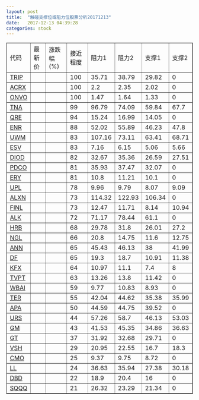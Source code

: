 ```yaml
---
layout: post
title:  "触碰支撑位或阻力位股票分析20171213"
date:   2017-12-13 04:39:28
categories: stock
---
```

<script type="text/javascript">
var stockList = []
stockList.push('gb_trip');
stockList.push('gb_acrx');
stockList.push('gb_onvo');
stockList.push('gb_tna');
stockList.push('gb_qre');
stockList.push('gb_enr');
stockList.push('gb_uwm');
stockList.push('gb_esv');
stockList.push('gb_diod');
stockList.push('gb_pdco');
stockList.push('gb_ery');
stockList.push('gb_upl');
stockList.push('gb_alxn');
stockList.push('gb_finl');
stockList.push('gb_alk');
stockList.push('gb_hrb');
stockList.push('gb_ngl');
stockList.push('gb_ann');
stockList.push('gb_df');
stockList.push('gb_kfx');
stockList.push('gb_tvpt');
stockList.push('gb_wbai');
stockList.push('gb_ter');
stockList.push('gb_apa');
stockList.push('gb_urs');
stockList.push('gb_gm');
stockList.push('gb_gt');
stockList.push('gb_vsh');
stockList.push('gb_cmo');
stockList.push('gb_ll');
stockList.push('gb_dbd');
stockList.push('gb_sqqq');
</script>
<table border="1">
 <tr>
 <td>代码</td>
 <td>最新价</td>
 <td>涨跌幅(%)</td>
 <td>接近程度</td>
 <td>阻力1</td>
 <td>阻力2</td>
 <td>支撑1</td>
 <td>支撑2</td>
</tr>
  <tr id="trip" class="red">
  <td><a href="http://stock.finance.sina.com.cn/usstock/quotes/TRIP.html" target="_blank">TRIP</a></td><td></td><td></td><td>100</td><td>35.71</td><td>38.79</td><td>29.82</td><td>0</td></tr>
  <tr id="acrx" class="red">
  <td><a href="http://stock.finance.sina.com.cn/usstock/quotes/ACRX.html" target="_blank">ACRX</a></td><td></td><td></td><td>100</td><td>2.2</td><td>2.35</td><td>2.02</td><td>0</td></tr>
  <tr id="onvo" class="green">
  <td><a href="http://stock.finance.sina.com.cn/usstock/quotes/ONVO.html" target="_blank">ONVO</a></td><td></td><td></td><td>100</td><td>1.47</td><td>1.64</td><td>1.33</td><td>0</td></tr>
  <tr id="tna" class="green">
  <td><a href="http://stock.finance.sina.com.cn/usstock/quotes/TNA.html" target="_blank">TNA</a></td><td></td><td></td><td>99</td><td>96.79</td><td>74.09</td><td>59.84</td><td>67.7</td></tr>
  <tr id="qre" class="red">
  <td><a href="http://stock.finance.sina.com.cn/usstock/quotes/QRE.html" target="_blank">QRE</a></td><td></td><td></td><td>94</td><td>15.24</td><td>16.99</td><td>14.05</td><td>0</td></tr>
  <tr id="enr" class="green">
  <td><a href="http://stock.finance.sina.com.cn/usstock/quotes/ENR.html" target="_blank">ENR</a></td><td></td><td></td><td>88</td><td>52.02</td><td>55.89</td><td>46.23</td><td>47.8</td></tr>
  <tr id="uwm" class="green">
  <td><a href="http://stock.finance.sina.com.cn/usstock/quotes/UWM.html" target="_blank">UWM</a></td><td></td><td></td><td>83</td><td>107.16</td><td>73.11</td><td>63.41</td><td>68.71</td></tr>
  <tr id="esv" class="green">
  <td><a href="http://stock.finance.sina.com.cn/usstock/quotes/ESV.html" target="_blank">ESV</a></td><td></td><td></td><td>83</td><td>7.16</td><td>6.15</td><td>5.06</td><td>5.66</td></tr>
  <tr id="diod" class="green">
  <td><a href="http://stock.finance.sina.com.cn/usstock/quotes/DIOD.html" target="_blank">DIOD</a></td><td></td><td></td><td>82</td><td>32.67</td><td>35.36</td><td>26.59</td><td>27.51</td></tr>
  <tr id="pdco" class="red">
  <td><a href="http://stock.finance.sina.com.cn/usstock/quotes/PDCO.html" target="_blank">PDCO</a></td><td></td><td></td><td>81</td><td>35.93</td><td>37.47</td><td>32.07</td><td>0</td></tr>
  <tr id="ery" class="green">
  <td><a href="http://stock.finance.sina.com.cn/usstock/quotes/ERY.html" target="_blank">ERY</a></td><td></td><td></td><td>81</td><td>10.8</td><td>11.21</td><td>10.1</td><td>0</td></tr>
  <tr id="upl" class="green">
  <td><a href="http://stock.finance.sina.com.cn/usstock/quotes/UPL.html" target="_blank">UPL</a></td><td></td><td></td><td>78</td><td>9.96</td><td>9.79</td><td>8.07</td><td>9.09</td></tr>
  <tr id="alxn" class="red">
  <td><a href="http://stock.finance.sina.com.cn/usstock/quotes/ALXN.html" target="_blank">ALXN</a></td><td></td><td></td><td>73</td><td>114.32</td><td>122.93</td><td>106.34</td><td>0</td></tr>
  <tr id="finl" class="green">
  <td><a href="http://stock.finance.sina.com.cn/usstock/quotes/FINL.html" target="_blank">FINL</a></td><td></td><td></td><td>73</td><td>12.47</td><td>11.71</td><td>8.14</td><td>10.94</td></tr>
  <tr id="alk" class="red">
  <td><a href="http://stock.finance.sina.com.cn/usstock/quotes/ALK.html" target="_blank">ALK</a></td><td></td><td></td><td>72</td><td>71.17</td><td>78.44</td><td>61.1</td><td>0</td></tr>
  <tr id="hrb" class="green">
  <td><a href="http://stock.finance.sina.com.cn/usstock/quotes/HRB.html" target="_blank">HRB</a></td><td></td><td></td><td>68</td><td>29.78</td><td>31.8</td><td>26.01</td><td>27.2</td></tr>
  <tr id="ngl" class="red">
  <td><a href="http://stock.finance.sina.com.cn/usstock/quotes/NGL.html" target="_blank">NGL</a></td><td></td><td></td><td>66</td><td>20.8</td><td>14.75</td><td>11.6</td><td>12.75</td></tr>
  <tr id="ann" class="red">
  <td><a href="http://stock.finance.sina.com.cn/usstock/quotes/ANN.html" target="_blank">ANN</a></td><td></td><td></td><td>65</td><td>45.43</td><td>46.13</td><td>38</td><td>41.99</td></tr>
  <tr id="df" class="green">
  <td><a href="http://stock.finance.sina.com.cn/usstock/quotes/DF.html" target="_blank">DF</a></td><td></td><td></td><td>65</td><td>19.3</td><td>18.7</td><td>10.91</td><td>11.38</td></tr>
  <tr id="kfx" class="green">
  <td><a href="http://stock.finance.sina.com.cn/usstock/quotes/KFX.html" target="_blank">KFX</a></td><td></td><td></td><td>64</td><td>10.97</td><td>11.1</td><td>7.4</td><td>8</td></tr>
  <tr id="tvpt" class="red">
  <td><a href="http://stock.finance.sina.com.cn/usstock/quotes/TVPT.html" target="_blank">TVPT</a></td><td></td><td></td><td>63</td><td>13.26</td><td>13.8</td><td>11.42</td><td>0</td></tr>
  <tr id="wbai" class="red">
  <td><a href="http://stock.finance.sina.com.cn/usstock/quotes/WBAI.html" target="_blank">WBAI</a></td><td></td><td></td><td>59</td><td>9.77</td><td>10.83</td><td>8.93</td><td>0</td></tr>
  <tr id="ter" class="red">
  <td><a href="http://stock.finance.sina.com.cn/usstock/quotes/TER.html" target="_blank">TER</a></td><td></td><td></td><td>55</td><td>42.04</td><td>44.62</td><td>35.38</td><td>35.99</td></tr>
  <tr id="apa" class="green">
  <td><a href="http://stock.finance.sina.com.cn/usstock/quotes/APA.html" target="_blank">APA</a></td><td></td><td></td><td>50</td><td>44.59</td><td>44.75</td><td>39.52</td><td>0</td></tr>
  <tr id="urs" class="green">
  <td><a href="http://stock.finance.sina.com.cn/usstock/quotes/URS.html" target="_blank">URS</a></td><td></td><td></td><td>44</td><td>57.26</td><td>58.7</td><td>46.13</td><td>53.03</td></tr>
  <tr id="gm" class="red">
  <td><a href="http://stock.finance.sina.com.cn/usstock/quotes/GM.html" target="_blank">GM</a></td><td></td><td></td><td>43</td><td>41.53</td><td>45.35</td><td>34.86</td><td>36.63</td></tr>
  <tr id="gt" class="red">
  <td><a href="http://stock.finance.sina.com.cn/usstock/quotes/GT.html" target="_blank">GT</a></td><td></td><td></td><td>37</td><td>31.92</td><td>32.68</td><td>29.71</td><td>0</td></tr>
  <tr id="vsh" class="red">
  <td><a href="http://stock.finance.sina.com.cn/usstock/quotes/VSH.html" target="_blank">VSH</a></td><td></td><td></td><td>29</td><td>20.95</td><td>22.55</td><td>16.7</td><td>18.3</td></tr>
  <tr id="cmo" class="red">
  <td><a href="http://stock.finance.sina.com.cn/usstock/quotes/CMO.html" target="_blank">CMO</a></td><td></td><td></td><td>25</td><td>9.37</td><td>9.75</td><td>8.72</td><td>0</td></tr>
  <tr id="ll" class="green">
  <td><a href="http://stock.finance.sina.com.cn/usstock/quotes/LL.html" target="_blank">LL</a></td><td></td><td></td><td>24</td><td>36.63</td><td>35.94</td><td>27.38</td><td>30.18</td></tr>
  <tr id="dbd" class="red">
  <td><a href="http://stock.finance.sina.com.cn/usstock/quotes/DBD.html" target="_blank">DBD</a></td><td></td><td></td><td>22</td><td>18.9</td><td>20.4</td><td>16</td><td>0</td></tr>
  <tr id="sqqq" class="green">
  <td><a href="http://stock.finance.sina.com.cn/usstock/quotes/SQQQ.html" target="_blank">SQQQ</a></td><td></td><td></td><td>21</td><td>26.32</td><td>23.29</td><td>21.34</td><td>0</td></tr>
</table>
